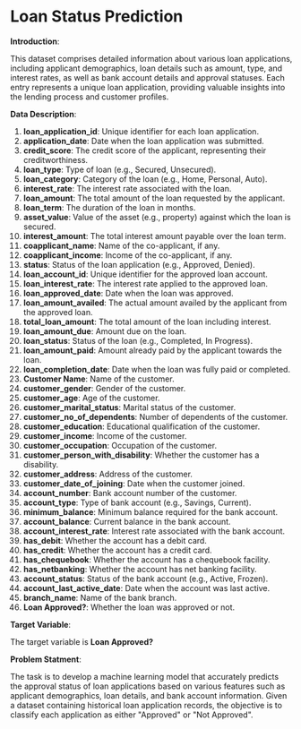 # Loan Status Prediction

**Introduction**:

This dataset comprises detailed information about various loan applications, including applicant demographics, loan details such as amount, type, and interest rates, as well as bank account details and approval statuses. Each entry represents a unique loan application, providing valuable insights into the lending process and customer profiles.

**Data Description**:

1. **loan_application_id**: Unique identifier for each loan application.
2. **application_date**: Date when the loan application was submitted.
3. **credit_score**: The credit score of the applicant, representing their creditworthiness.
4. **loan_type**: Type of loan (e.g., Secured, Unsecured).
5. **loan_category**: Category of the loan (e.g., Home, Personal, Auto).
6. **interest_rate**: The interest rate associated with the loan.
7. **loan_amount**: The total amount of the loan requested by the applicant.
8. **loan_term**: The duration of the loan in months.
9. **asset_value**: Value of the asset (e.g., property) against which the loan is secured.
10. **interest_amount**: The total interest amount payable over the loan term.
11. **coapplicant_name**: Name of the co-applicant, if any.
12. **coapplicant_income**: Income of the co-applicant, if any.
13. **status**: Status of the loan application (e.g., Approved, Denied).
14. **loan_account_id**: Unique identifier for the approved loan account.
15. **loan_interest_rate**: The interest rate applied to the approved loan.
16. **loan_approved_date**: Date when the loan was approved.
17. **loan_amount_availed**: The actual amount availed by the applicant from the approved loan.
18. **total_loan_amount**: The total amount of the loan including interest.
19. **loan_amount_due**: Amount due on the loan.
20. **loan_status**: Status of the loan (e.g., Completed, In Progress).
21. **loan_amount_paid**: Amount already paid by the applicant towards the loan.
22. **loan_completion_date**: Date when the loan was fully paid or completed.
23. **Customer Name**: Name of the customer.
24. **customer_gender**: Gender of the customer.
25. **customer_age**: Age of the customer.
26. **customer_marital_status**: Marital status of the customer.
27. **customer_no_of_dependents**: Number of dependents of the customer.
28. **customer_education**: Educational qualification of the customer.
29. **customer_income**: Income of the customer.
30. **customer_occupation**: Occupation of the customer.
31. **customer_person_with_disability**: Whether the customer has a disability.
32. **customer_address**: Address of the customer.
33. **customer_date_of_joining**: Date when the customer joined.
34. **account_number**: Bank account number of the customer.
35. **account_type**: Type of bank account (e.g., Savings, Current).
36. **minimum_balance**: Minimum balance required for the bank account.
37. **account_balance**: Current balance in the bank account.
38. **account_interest_rate**: Interest rate associated with the bank account.
39. **has_debit**: Whether the account has a debit card.
40. **has_credit**: Whether the account has a credit card.
41. **has_chequebook**: Whether the account has a chequebook facility.
42. **has_netbanking**: Whether the account has net banking facility.
43. **account_status**: Status of the bank account (e.g., Active, Frozen).
44. **account_last_active_date**: Date when the account was last active.
45. **branch_name**: Name of the bank branch.
46. **Loan Approved?**: Whether the loan was approved or not.

**Target Variable**:

The target variable is **Loan Approved?**

**Problem Statment**:

The task is to develop a machine learning model that accurately predicts the approval status of loan applications based on various features such as applicant demographics, loan details, and bank account information. Given a dataset containing historical loan application records, the objective is to classify each application as either "Approved" or "Not Approved".





